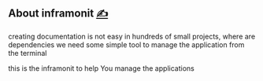 
## About inframonit [<span style='font-size:20px;'>&#x270D;</span>](https://github.com/inframonit/bash/edit/main/DOCS/ABOUT.md)

creating documentation is not easy in hundreds of small projects, where are dependencies
we need some simple tool to manage the application from the terminal

this is the inframonit to help You manage the applications
